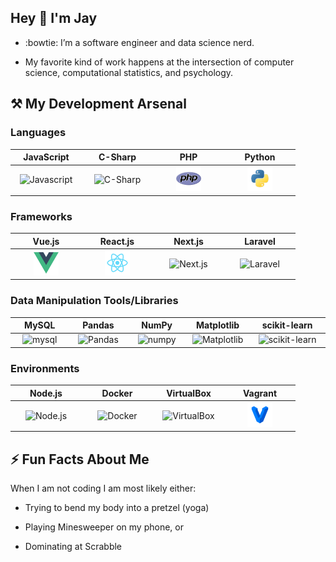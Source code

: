 ## Hey 👋 I'm Jay

<!--
**cyborgEneki/cyborgEneki** is a ✨ _special_ ✨ repository because its `README.md` (this file) appears on your GitHub profile.

- 👯 I’m looking to collaborate on ...
- 🤔 I’m looking for help with ...
- 💬 Ask me about ...
- 📫 How to reach me: ...
- 🌱

-->

- :bowtie: I’m a software engineer and data science nerd.
  
- My favorite kind of work happens at the intersection of computer science, computational statistics, and psychology.

<h2><g-emoji class="g-emoji" alias="hammer_and_pick" fallback-src="https://github.githubassets.com/images/icons/emoji/unicode/2692.png">⚒</g-emoji> My Development Arsenal</h2>

### Languages
<table style="margin: 0 auto;">
  <thead>
  <tr>
    <th>JavaScript</th>
    <th>C-Sharp</th>
    <th>PHP</th>
    <th>Python</th>
  </tr>
  </thead>
  <tbody>
    <tr>
      <td align="center" width="100"><img src="https://upload.wikimedia.org/wikipedia/commons/6/6a/JavaScript-logo.png" alt="Javascript" height="40"></td>
      <td align="center" width="100"><img src="https://icon.icepanel.io/Technology/svg/C%23-%28CSharp%29.svg" alt="C-Sharp" height="60"></td>
      <td align="center" width="100"><img src="https://raw.githubusercontent.com/github/explore/80688e429a7d4ef2fca1e82350fe8e3517d3494d/topics/php/php.png" alt="PHP" height="40"></td>
      <td align="center" width="100"><img src="https://raw.githubusercontent.com/github/explore/80688e429a7d4ef2fca1e82350fe8e3517d3494d/topics/python/python.png" alt="Python" height="40"></td>
    </tr>
  </tbody>
</table>

### Frameworks
<table>
  <thead>
  <tr>
    <th>Vue.js</th>
    <th>React.js</th>
    <th>Next.js</th>
    <th>Laravel</th>
  </tr>
  </thead>
  <tbody>
    <tr>
      <td align="center" width="100"><img src="https://raw.githubusercontent.com/github/explore/80688e429a7d4ef2fca1e82350fe8e3517d3494d/topics/vue/vue.png" alt="Vue.js" height="40"></td>
      <td align="center" width="100"><img src="https://raw.githubusercontent.com/github/explore/80688e429a7d4ef2fca1e82350fe8e3517d3494d/topics/react/react.png" alt="React.js" height="40"></td>
      <td align="center" width="100"><img src="https://asset.brandfetch.io/id2alue-rx/idGu8IJBd3.svg" alt="Next.js" height="40"></td>
      <td align="center" width="100"><img src="https://icon.icepanel.io/Technology/svg/Laravel.svg" alt="Laravel" height="40"></td>
    </tr>
  </tbody>
</table>

### Data Manipulation Tools/Libraries
<table>
  <thead>
  <tr>
    <th>MySQL</th>
    <th>Pandas</th>
    <th>NumPy</th>
    <th>Matplotlib</th>
    <th>scikit-learn</th>
  </tr>
  </thead>
  <tbody>
    <tr>
      <td align="center" width="100"><img src="https://icon.icepanel.io/Technology/svg/MySQL.svg" alt="mysql" height="40"></td>
      <td align="center" width="100"><img src="https://icon.icepanel.io/Technology/png-shadow-512/Pandas.png" alt="Pandas" height="40"></td>
      <td align="center" width="100"><img src="https://icon.icepanel.io/Technology/svg/NumPy.svg" alt="numpy" height="40"></td>
      <td align="center" width="100"><img src="https://icon.icepanel.io/Technology/svg/Matplotlib.svg" alt="Matplotlib" height="40"></td>
      <td align="center" width="150"><img src="https://icon.icepanel.io/Technology/svg/scikit-learn.svg" alt="scikit-learn" height="40"></td>
    </tr>
  </tbody>
</table>

### Environments
<table>
  <thead>
  <tr>
    <th>Node.js</th>
    <th>Docker</th>
    <th>VirtualBox</th>
    <th>Vagrant</th>
  </tr>
  </thead>
  <tbody>
    <tr>
      <td align="center" width="100"><img src="https://upload.wikimedia.org/wikipedia/commons/thumb/d/d9/Node.js_logo.svg/590px-Node.js_logo.svg.png?20170401104355" alt="Node.js" height="40"></td>
      <td align="center" width="100"><img src="https://icon.icepanel.io/Technology/svg/Docker.svg" alt="Docker" height="40"></td>
      <td align="center" width="100"><img src="https://www.vectorlogo.zone/logos/virtualbox/virtualbox-icon.svg" alt="VirtualBox" height="40"></td>
      <td align="center" width="100"><img src="https://raw.githubusercontent.com/github/explore/80688e429a7d4ef2fca1e82350fe8e3517d3494d/topics/vagrant/vagrant.png" alt="Vagrant" height="40"></td>
    </tr>
  </tbody>
</table>

## ⚡ Fun Facts About Me
When I am not coding I am most likely either:

- Trying to bend my body into a pretzel (yoga)

- Playing Minesweeper on my phone, or 

- Dominating at Scrabble
